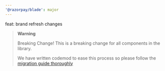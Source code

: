 ```yaml
---
'@razorpay/blade': major
---
```


feat: brand refresh changes

> **Warning**
>
> Breaking Change!
> This is a breaking change for all components in the library.
>
> We have written codemod to ease this process so please follow the [migration guide thoroughly](https://github.com/razorpay/blade/blob/master/Migration-v11.md)
